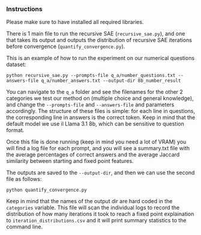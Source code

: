 ### Instructions

Please make sure to have installed all required libraries.

There is 1 main file to run the recursive SAE (```recursive_sae.py```), and one that takes its output and outputs the distribution of recursive SAE iterations before convergence (```quantify_convergence.py```).

This is an example of how to run the experiment on our numerical questions dataset:
```
python recursive_sae.py --prompts-file q_a/number_questions.txt --answers-file q_a/number_answers.txt --output-dir 8b_number_result 
```

You can navigate to the ```q_a``` folder and see the filenames for the other 2 categories we test our method on (multiple choice and general knowledge), and change the ```--prompts-file``` and ```--answers-file``` and parameters accordingly. The structure of these files is simple: for each line in questions, the corresponding line in answers is the correct token. Keep in mind that the default model we use il Llama 3.1 8b, which can be sensitive to question format.

Once this file is done running (keep in mind you need a lot of VRAM) you will find a log file for each prompt, and you will see a summary.txt file with the average percentages of correct answers and the average Jaccard similarity between starting and fixed point features.

The outputs are saved to the ```--output-dir```, and then we can use the second file as follows:

```
python quantify_convergence.py
```

Keep in mind that the names of the output dir are hard coded in the ```categories``` variable. 
This file will scan the individual logs to record the distribution of how many iterations it took to reach a fixed point explaination to ```iteration_distributions.csv``` and it will print summary statistics to the command line.
